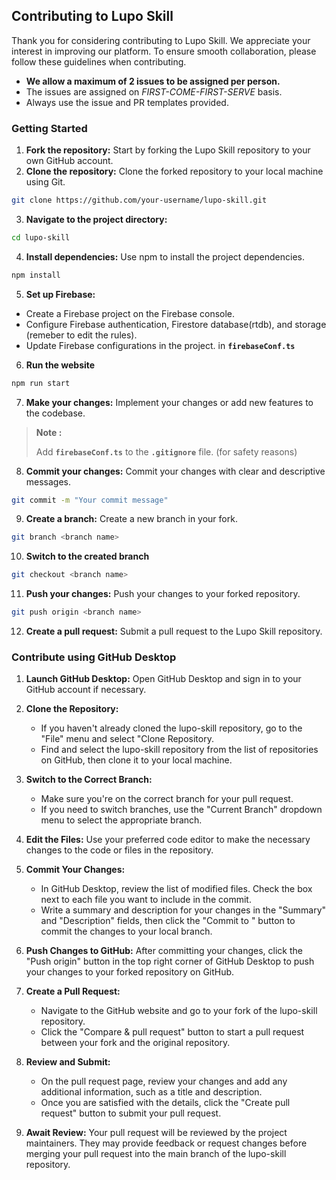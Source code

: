 ## Contributing to Lupo Skill

Thank you for considering contributing to Lupo Skill. We appreciate your interest in improving our platform. To ensure smooth collaboration, please follow these guidelines when contributing.

- **We allow a maximum of 2 issues to be assigned per person.**
- The issues are assigned on _FIRST-COME-FIRST-SERVE_ basis.
- Always use the issue and PR templates provided.

### Getting Started

1. **Fork the repository:** Start by forking the Lupo Skill repository to your own GitHub account.
2. **Clone the repository:** Clone the forked repository to your local machine using Git.

```bash
git clone https://github.com/your-username/lupo-skill.git
```

3. **Navigate to the project directory:**

```bash
cd lupo-skill
```

4. **Install dependencies:** Use npm to install the project dependencies.

```bash
npm install
```

5. **Set up Firebase:**

- Create a Firebase project on the Firebase console.
- Configure Firebase authentication, Firestore database(rtdb), and storage (remeber to edit the rules).
- Update Firebase configurations in the project. in **`firebaseConf.ts`**

6. **Run the website**

```bash
npm run start
```

7. **Make your changes:** Implement your changes or add new features to the codebase.
> **Note :**
>
>Add **`firebaseConf.ts`** to the **`.gitignore`** file. (for safety reasons)

8. **Commit your changes:** Commit your changes with clear and descriptive messages.

```bash
git commit -m "Your commit message"
```

9. **Create a branch:** Create a new branch in your fork.

```bash
git branch <branch name>
```

10. **Switch to the created branch**

```bash
git checkout <branch name>
```

11. **Push your changes:** Push your changes to your forked repository.

```bash
git push origin <branch name>
```

12. **Create a pull request:** Submit a pull request to the Lupo Skill repository.

### Contribute using GitHub Desktop

1. **Launch GitHub Desktop:**
   Open GitHub Desktop and sign in to your GitHub account if necessary.

2. **Clone the Repository:**

   - If you haven't already cloned the lupo-skill repository, go to the "File" menu and select "Clone Repository.
   - Find and select the lupo-skill repository from the list of repositories on GitHub, then clone it to your local machine.

3. **Switch to the Correct Branch:**

   - Make sure you're on the correct branch for your pull request.
   - If you need to switch branches, use the "Current Branch" dropdown menu to select the appropriate branch.

4. **Edit the Files:**
   Use your preferred code editor to make the necessary changes to the code or files in the repository.

5. **Commit Your Changes:**

   - In GitHub Desktop, review the list of modified files. Check the box next to each file you want to include in the commit.
   - Write a summary and description for your changes in the "Summary" and "Description" fields, then click the "Commit to <branch-name>" button to commit the changes to your local branch.

6. **Push Changes to GitHub:**
   After committing your changes, click the "Push origin" button in the top right corner of GitHub Desktop to push your changes to your forked repository on GitHub.

7. **Create a Pull Request:**

   - Navigate to the GitHub website and go to your fork of the lupo-skill repository.
   - Click the "Compare & pull request" button to start a pull request between your fork and the original repository.

8. **Review and Submit:**

   - On the pull request page, review your changes and add any additional information, such as a title and description.
   - Once you are satisfied with the details, click the "Create pull request" button to submit your pull request.

9. **Await Review:**
   Your pull request will be reviewed by the project maintainers. They may provide feedback or request changes before merging your pull request into the main branch of the lupo-skill repository.
